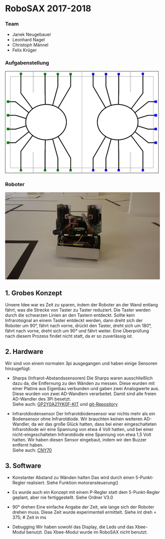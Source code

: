 # RoboSAX 2017-2018


### Team
+ Janek Neugebauer
+ Leonhard Nagel
+ Christoph Männel
+ Felix Krüger


### Aufgabenstellung
[![Aufgabe des RoboSAX 2018](Bilder/rs2018_spielfeld.png)](https://robosax.de/2018)


### Roboter
![Bild des Roboters](Bilder/roboter_auf_testfeld.jpg)


## 1. Grobes Konzept
Unsere Idee war es Zeit zu sparen, indem der Roboter an der Wand entlang fährt, was die Strecke von Taster zu Taster reduziert. Die Taster werden durch die schwarzen Linien an den Tastern entdeckt. Sollte kein Infrarotsignal an einem Taster entdeckt werden, dann dreht sich der Roboter um 90°, fährt nach vorne, drückt den Taster, dreht sich um 180°, fährt nach vorne, dreht sich um 90° und fährt weiter. Eine Überprüfung nach diesem Prozess findet nicht statt, da er so zuverlässig ist.


## 2. Hardware
Wir sind von einem normalen 3pi ausgegangen und haben einige Sensoren hinzugefügt:


+ Sharps (Infrarot-Abstandssensoren)
Die Sharps waren ausschließlich dazu da, die Entfernung zu den Wänden zu messen. Diese wurden mit einer Platine aus Eigenbau verbunden und gaben zwei Analogwerte aus. Diese wurden von zwei AD-Wandlern verarbeitet. Damit sind alle freien AD-Wandler des 3Pi besetzt. <br>
Siehe auch: [GP2Y0A21YK0F-KIT](https://www.reichelt.de/distanzsensor-10-80-cm-analog-gp2-1080k-p114322.html) und [git-Repository](https://github.com/RoboAG/eagle_xbee/tree/master/p3pi)

+ Infrarotdiodensensor
Der Infrarotdiodensensor war nichts mehr als ein Bodensensor ohne Infrarotdiode. Wir brauchten keinen weiteren AD-Wandler, da wir das große Glück hatten, dass bei einer eingeschalteten Infrarotdiode wir eine Spannung von etwa 4 Volt hatten, und bei einer nicht-eingeschalteten Infrarotdiode eine Spannung von etwa 1,5 Volt hatten. Wir haben diesen Sensor eingebaut, indem wir den Buzzer entfernt haben. <br>
Siehe auch: [CNY70](https://www.reichelt.de/optokoppler-cny-70-p6683.html)


## 3. Software
+ Konstanter Abstand zu Wänden halten
Das wird durch einen 5-Punkt-Regler realisiert.
Siehe Funktion motoransteuerung()

+ Es wurde auch ein Konzept mit einem P-Regler statt dem 5-Punkt-Regler geplant, aber nie fertiggestellt.
Siehe Ordner V3.0

+ 90° drehen
Eine einfache Angabe der Zeit, wie lange sich der Roboter drehen muss. Diese Zeit wurde experimentell ermittelt.
Siehe int dreh = 375; # Zeit in ms

+ Debugging
Wir haben sowohl das Display, die Leds und das Xbee-Modul benutzt. Das Xbee-Modul wurde im RoboSAX nicht benutzt.
